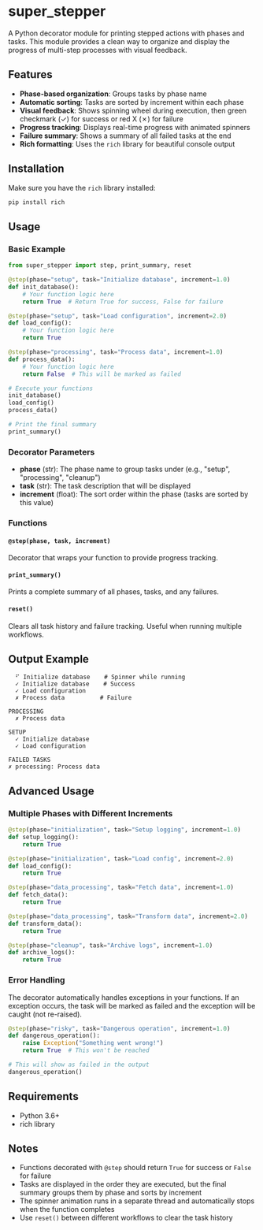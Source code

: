 # super_stepper

A Python decorator module for printing stepped actions with phases and tasks. This module provides a clean way to organize and display the progress of multi-step processes with visual feedback.

## Features

- **Phase-based organization**: Groups tasks by phase name
- **Automatic sorting**: Tasks are sorted by increment within each phase
- **Visual feedback**: Shows spinning wheel during execution, then green checkmark (✓) for success or red X (✗) for failure
- **Progress tracking**: Displays real-time progress with animated spinners
- **Failure summary**: Shows a summary of all failed tasks at the end
- **Rich formatting**: Uses the `rich` library for beautiful console output

## Installation

Make sure you have the `rich` library installed:

```bash
pip install rich
```

## Usage

### Basic Example

```python
from super_stepper import step, print_summary, reset

@step(phase="setup", task="Initialize database", increment=1.0)
def init_database():
    # Your function logic here
    return True  # Return True for success, False for failure

@step(phase="setup", task="Load configuration", increment=2.0)
def load_config():
    # Your function logic here
    return True

@step(phase="processing", task="Process data", increment=1.0)
def process_data():
    # Your function logic here
    return False  # This will be marked as failed

# Execute your functions
init_database()
load_config()
process_data()

# Print the final summary
print_summary()
```

### Decorator Parameters

- **phase** (str): The phase name to group tasks under (e.g., "setup", "processing", "cleanup")
- **task** (str): The task description that will be displayed
- **increment** (float): The sort order within the phase (tasks are sorted by this value)

### Functions

#### `@step(phase, task, increment)`
Decorator that wraps your function to provide progress tracking.

#### `print_summary()`
Prints a complete summary of all phases, tasks, and any failures.

#### `reset()`
Clears all task history and failure tracking. Useful when running multiple workflows.

## Output Example

```
  ⠋ Initialize database    # Spinner while running
  ✓ Initialize database    # Success
  ✓ Load configuration
  ✗ Process data          # Failure

PROCESSING
  ✗ Process data

SETUP
  ✓ Initialize database
  ✓ Load configuration

FAILED TASKS
✗ processing: Process data
```

## Advanced Usage

### Multiple Phases with Different Increments

```python
@step(phase="initialization", task="Setup logging", increment=1.0)
def setup_logging():
    return True

@step(phase="initialization", task="Load config", increment=2.0)
def load_config():
    return True

@step(phase="data_processing", task="Fetch data", increment=1.0)
def fetch_data():
    return True

@step(phase="data_processing", task="Transform data", increment=2.0)
def transform_data():
    return True

@step(phase="cleanup", task="Archive logs", increment=1.0)
def archive_logs():
    return True
```

### Error Handling

The decorator automatically handles exceptions in your functions. If an exception occurs, the task will be marked as failed and the exception will be caught (not re-raised).

```python
@step(phase="risky", task="Dangerous operation", increment=1.0)
def dangerous_operation():
    raise Exception("Something went wrong!")
    return True  # This won't be reached

# This will show as failed in the output
dangerous_operation()
```

## Requirements

- Python 3.6+
- rich library

## Notes

- Functions decorated with `@step` should return `True` for success or `False` for failure
- Tasks are displayed in the order they are executed, but the final summary groups them by phase and sorts by increment
- The spinner animation runs in a separate thread and automatically stops when the function completes
- Use `reset()` between different workflows to clear the task history
